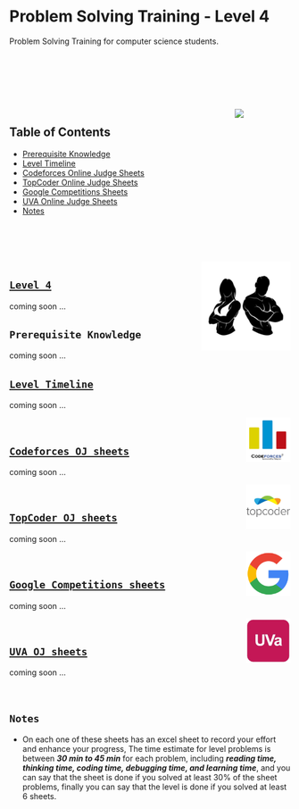 # Problem Solving Training - Level 4
Problem Solving Training for computer science students.

<br><br><br><br>

<br>
<a href="/level-4/README.md"><img align="right" width="100" src="https://github.com/cs-MohamedAyman/cs-MohamedAyman/blob/main/repos-icons/agenda.png"></img></a>

## Table of Contents
  * [Prerequisite Knowledge](#prerequisite-knowledge)
  * [Level Timeline](#level-timeline)
  * [Codeforces Online Judge Sheets](#codeforces-oj-sheets)
  * [TopCoder Online Judge Sheets](#topcoder-oj-sheets)
  * [Google Competitions Sheets](#google-competitions-sheets)
  * [UVA Online Judge Sheets](#uva-oj-sheets)
  * [Notes](#notes)

<br><br><br><br>
<a href="/level-4/README.md"><img align="right" width="160" src="/logos/level-4.png"></img></a>

## [`Level 4`](/level-4/README.md)

coming soon ...

## `Prerequisite Knowledge`

coming soon ...

## [`Level Timeline`](/level-4/Timeline.md)

coming soon ...

<a href="/level-4/README.md#codeforces-oj-sheets"><img align="right" width="80" src="/logos/codeforces.png"></img></a>
<br>

## [`Codeforces OJ sheets`](/level-4/README.md#codeforces-oj-sheets)

coming soon ...

<a href="/level-4/README.md#topcoder-oj-sheets"><img align="right" width="80" src="/logos/topcoder.png"></img></a>
<br>

## [`TopCoder OJ sheets`](/level-4/README.md#topcoder-oj-sheets)

coming soon ...

<a href="/level-4/README.md#google-competitions-sheets"><img align="right" width="80" src="/logos/googlecompetitions.png"></img></a>
<br>

## [`Google Competitions sheets`](/level-4/README.md#google-competitions-sheets)

coming soon ...

<a href="/level-4/README.md#uva-oj-sheets"><img align="right" width="80" src="/logos/uva.png"></img></a>
<br>

## [`UVA OJ sheets`](/level-4/README.md#uva-oj-sheets)

coming soon ...

<br>

## `Notes`

* On each one of these sheets has an excel sheet to record your effort and enhance your progress, The time estimate for level problems is between ***30 min to 45 min*** for each problem, including ***reading time, thinking time, coding time, debugging time, and learning time***, and you can say that the sheet is done if you solved at least 30% of the sheet problems, finally you can say that the level is done if you solved at least 6 sheets.

<br>
